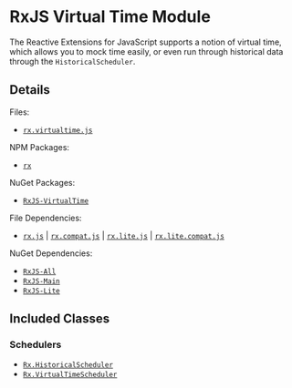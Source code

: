 # RxJS Virtual Time Module #

The Reactive Extensions for JavaScript supports a notion of virtual time, which allows you to mock time easily, or even run through historical data through the `HistoricalScheduler`.

## Details ##

Files:
- [`rx.virtualtime.js`](https://github.com/Reactive-Extensions/RxJS/blob/master/dist/rx.virtualtime.js)

NPM Packages:
- [`rx`](https://www.npmjs.org/package/rx)

NuGet Packages:
- [`RxJS-VirtualTime`](http://www.nuget.org/packages/RxJS-VirtualTime/)

File Dependencies:
- [`rx.js`](https://github.com/Reactive-Extensions/RxJS/blob/master/dist/rx.js) | [`rx.compat.js`](https://github.com/Reactive-Extensions/RxJS/blob/master/dist/rx.compat.js) | [`rx.lite.js`](https://github.com/Reactive-Extensions/RxJS/blob/master/dist/rx.lite.js) | [`rx.lite.compat.js`](https://github.com/Reactive-Extensions/RxJS/blob/master/dist/rx.lite.compat.js)

NuGet Dependencies:
- [`RxJS-All`](http://www.nuget.org/packages/RxJS-All/)
- [`RxJS-Main`](http://www.nuget.org/packages/RxJS-Main/)
- [`RxJS-Lite`](http://www.nuget.org/packages/RxJS-Lite/)

## Included Classes ##

### Schedulers

- [`Rx.HistoricalScheduler`](../schedulers/historical_scheduler/index.html)
- [`Rx.VirtualTimeScheduler`](../schedulers/virtual_scheduler/index.html)
